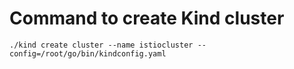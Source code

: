 
# Command to create Kind cluster 
```
./kind create cluster --name istiocluster --config=/root/go/bin/kindconfig.yaml
```
